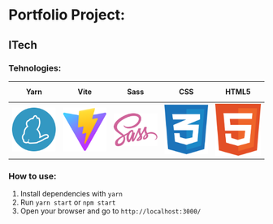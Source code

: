 ﻿# Portfolio Project:

## ITech

### Tehnologies:

<table>
  <thead>
    <tr>
      <th height=33>Yarn</th>
      <th height=33>Vite</th>
      <th height=33>Sass</th>
      <th height=33>CSS</th>
      <th height=33>HTML5</th>
    </tr>
  </thead>
  <tbody>
    <tr>
      <td height=100 width=100>
        <a href=https://classic.yarnpkg.com/en/>
          <img src="./.gitREADMEManager/images/icons/yarn.svg" alt=yarn>
        </a>
      </td>
      <td height=100 width=100>
        <a href=https://vitejs.dev/>
          <img src="./.gitREADMEManager/images/icons/vitejs.svg" alt=vite>
        </a>
      </td>
      <td height=100 width=100>
        <a href=https://vitejs.dev/>
          <img src="./.gitREADMEManager/images/icons/sass.svg" alt=vite>
        </a>
      </td>
      <td height=100 width=100>
        <a href=https://vitejs.dev/>
          <img src="./.gitREADMEManager/images/icons/css.svg" alt=vite>
        </a>
      </td>
      <td height=100 width=100>
        <a href=https://vitejs.dev/>
          <img src="./.gitREADMEManager/images/icons/html.svg" alt=vite>
        </a>
      </td>
    </tr>
  </tbody>
</table>

### How to use:

1. Install dependencies with `yarn`
2. Run `yarn start` or `npm start`
3. Open your browser and go to `http://localhost:3000/`

